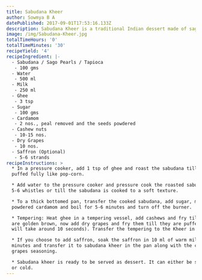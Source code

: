 ```yaml
---
title: Sabudana Kheer
author: Sowmya B A
datePublished: 2017-09-01T17:53:16.133Z
description: Sabudana Kheer is a traditional Indian dessert made of sago pearls.
image: /img/Sabudana-Kheer.jpg
totalTimeHours: '0'
totalTimeMinutes: '30'
recipeYield: '4'
recipeIngredient: |-
  - Sabudana / Sago Pearls / Tapioca
   - 100 gms
  - Water
   - 500 ml
  - Milk
   - 250 ml
  - Ghee
   - 3 tsp
  - Sugar
   - 100 gms
  - Cardamom
   - 2 nos., peal removed and the seeds powdered
  - Cashew nuts
   - 10-15 nos.
  - Dry Grapes
   - 10 nos.
  - Saffron (Optional)
   - 5-6 strands
recipeInstructions: >
  * In a pressure cooker, add 1 tsp of ghee and roast the sabudana till they are
  puffed fully like pop-corn.

  * Add water to the pressure cooker and pressure cook the roasted sabudana for
  5-6 whistles or till the sabudana is cooked to a soft texture.

  * To a thick bottomed pan, transfer the cooked sabudana, add sugar, milk,
  powdered cardamom and boil for 5-6 minutes and turn off the burner.

  * Tempering: Heat ghee in a tempering vessel, add cashews and fry till they
  are golden brown, now add dry grapes and fry them till they are puffed (it
  will take around 10 seconds). Transfer the tempering to the Kheer in the pan.

  * If you choose to add saffron, soak the saffron in 10 ml of warm milk for 10
  minutes and transfer it to sabudana kheer in the pan along with the cashew-dry
  grapes seasoning.

  * Sabudana kheer is ready to be served as dessert. It can either be served hot
  or cold.
---
```





